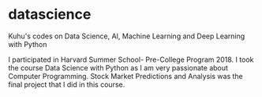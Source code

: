 # datascience
Kuhu's codes on Data Science, AI, Machine Learning and Deep Learning with Python

I participated in Harvard Summer School- Pre-College Program 2018. I took the course Data Science with Python as I am very passionate about Computer Programming. Stock Market Predictions and Analysis was the final project that I did in this course. 
